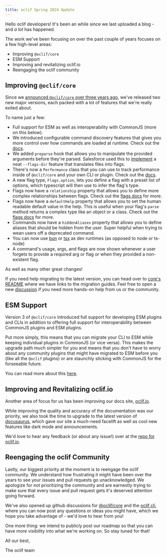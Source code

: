 ```yaml
---
title: oclif Spring 2024 Update
---
```


Hello oclif developers! It's been an while since we last uploaded a blog - and *a lot* has happened.

The work we've been focusing on over the past couple of years focuses on a few high-level areas:
- Improving `@oclif/core`
- ESM Support
- Improving and revitalizing oclif.io
- Reengaging the oclif community

## Improving `@oclif/core`

Since we [announced `@oclif/core` over three years ago](./2021-03-01-introducing-oclif-core.md), we've released two new major versions, each packed with a lot of features that we're really exited about.

To name just a few:
- Full support for ESM as well as interoperability with CommonJS (more on this below).
- We introduced configurable command discovery features that gives you more control over how commands are loaded at runtime. Check out the [docs](/docs/command_discovery_strategies.md).
- We added `preparse` hook that allows you to manipulate the provided arguments before they're parsed. Salesforce used this to [implement](https://github.com/salesforcecli/cli/pull/1536) a neat `--flags-dir` feature that translates files into flags.
- There's now a `Performance` class that you can use to track performance inside of `@oclif/core` and your own CLI or plugin. Check out the [docs](/docs/performance).
- A new flag type, `Flags.option`, lets you define a flag with a preset list of options, which typescript will then use to infer the flag's type.
- Flags now have a `relationship` property that allows you to define more complex relationships between flags. Check out the [flags docs](/docs/flags) for more.
- Flags now have a `defaultHelp` property that allows you to set the human readable default value in the help. This is useful when your flag's `parse` method returns a complex type like an object or a class. Check out the [flags docs](/docs/flags) for more.
- Commands now have a `hiddenAliases` property that allows you to define aliases that should be hidden from the user. Super helpful when trying to wean users off a deprecated command.
- You can now use [bun](https://bun.sh/) or [tsx](https://www.npmjs.com/package/tsx) as dev runtimes (as opposed to node or ts-node)
- A command's usage, args, and flags are now shown whenever a user forgets to provide a required arg or flag or when they provided a non-existent flag.

As well as many other great changes!

If you need help migrating to the latest version, you can head over to [core's README](https://github.com/oclif/core/?tab=readme-ov-file#-migrating) where we have links to the migration guides. Feel free to open a new [discussion](https://github.com/oclif/core/discussions) if you need more hands-on help from us or the community.

## ESM Support

Version 3 of `@oclif/core` introduced full support for developing ESM plugins and CLIs in addition to offering full support for interoperability between CommonJS plugins and ESM plugins.

Put more simply, this means that you can migrate your CLI to ESM while keeping individual plugins in CommonJS (or vice versa). This makes the upgrade path much simpler for you and means that you don't have to worry about any community plugins that might have migrated to ESM before you (like all the `@oclif` plugins) or are staunchly sticking with CommonJS for the forseeable future.

You can read more about this [here](/docs/esm.md).

## Improving and Revitalizing oclif.io

Another area of focus for us has been improving our docs site, [oclif.io](htttps://oclif.io).

While improving the quality and accuracy of the documentation was our priority, we also took the time to upgrade to the latest version of [docusaurus](https://docusaurus.io/), which gave our site a much-need facelift as well as cool new features like dark mode and announcements.

We'd love to hear any feedback (or about any issue!) over at the [repo for oclif.io](https://github.com/oclif/oclif.github.io).

## Reengaging the oclif Community

Lastly, our biggest priority at the moment is to reengage the oclif community. We understand how frustrating it might have been over the years to see your issues and pull requests go unacknowledged. We apologize for not prioritizing the community and are earnestly trying to make sure that every issue and pull request gets it's deserved attention going forward.

We've also opened up github discussions for [@oclif/core](https://github.com/oclif/core/discussions) and the [oclif cli](https://github.com/oclif/oclif/discussions), where you can now post any questions or ideas you might have, which we hope you take advantage of - we'd love to hear from you!

One more thing: we intend to publicly post our roadmap so that you can have more visibility into what we're working on. So stay tuned for that!


All our best,

The oclif team
